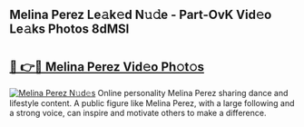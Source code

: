 ## Melina Perez Le𝚊k𝚎d N𝚞𝚍e - Part-OvK Vid𝚎o Le𝚊ks Photos 8dMSl

# <h2><a href="http://fbcry4.evod.top/?m=Melina+Perez">🔗 👉🔴 Melina Perez Vid𝚎o Ph𝚘t𝚘s</a></h2>

[![Melina Perez N𝚞d𝚎s](https://i.imgur.com/8V9OHl7.gif)](http://fbcry4.evod.top/?m=Melina+Perez)
Online personality Melina Perez sharing dance and lifestyle content. A public figure like Melina Perez, with a large following and a strong voice, can inspire and motivate others to make a difference. 
